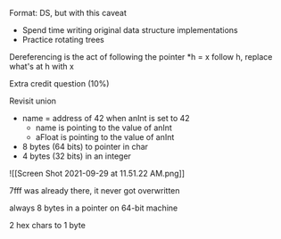Format: DS, but with this caveat

- Spend time writing original data structure implementations
- Practice rotating trees

Dereferencing is the act of following the pointer 
\*h = x
follow h, replace what's at h with x

Extra credit question (10%)


Revisit union
- name = address of 42 when anInt is set to 42
	- name is pointing to the value of anInt
	- aFloat is pointing to the value of anInt
- 8 bytes (64 bits) to pointer in char
- 4 bytes (32 bits) in an integer

![[Screen Shot 2021-09-29 at 11.51.22 AM.png]]

7fff was already there, it never got overwritten


always 8 bytes in a pointer on 64-bit machine


2 hex chars to 1 byte